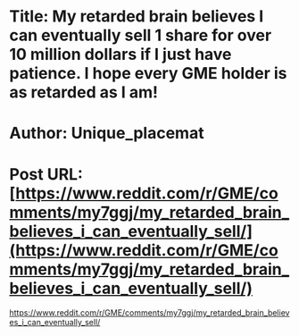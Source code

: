 # Title: My retarded brain believes I can eventually sell 1 share for over 10 million dollars if I just have patience. I hope every GME holder is as retarded as I am!
# Author: Unique_placemat
# Post URL: [https://www.reddit.com/r/GME/comments/my7ggj/my_retarded_brain_believes_i_can_eventually_sell/](https://www.reddit.com/r/GME/comments/my7ggj/my_retarded_brain_believes_i_can_eventually_sell/)


https://www.reddit.com/r/GME/comments/my7ggj/my_retarded_brain_believes_i_can_eventually_sell/
